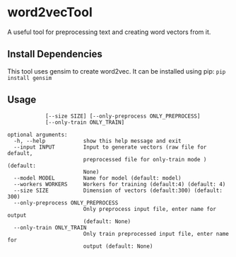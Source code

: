 # word2vecTool
A useful tool for preprocessing text  and creating word vectors from it.


## Install Dependencies
This tool uses gensim to create word2vec. It can be installed using pip:
```pip install gensim```

## Usage
```usage: w2vtool.py [-h] --input INPUT [--model MODEL] [--workers WORKERS]
            [--size SIZE] [--only-preprocess ONLY_PREPROCESS]
            [--only-train ONLY_TRAIN]

optional arguments:
  -h, --help            show this help message and exit
  --input INPUT         Input to generate vectors (raw file for default,
                        preprocessed file for only-train mode ) (default:
                        None)
  --model MODEL         Name for model (default: model)
  --workers WORKERS     Workers for training (default:4) (default: 4)
  --size SIZE           Dimension of vectors (default:300) (default: 300)
  --only-preprocess ONLY_PREPROCESS
                        Only preprocess input file, enter name for output
                        (default: None)
  --only-train ONLY_TRAIN
                        Only train preprocessed input file, enter name for
                        output (default: None)
 ```
